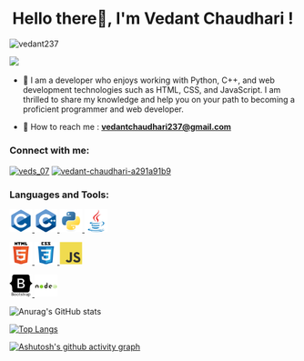 <h1 align="center">Hello there👋, I'm Vedant Chaudhari !</h1>
<p align="left"> <img src="https://komarev.com/ghpvc/?username=vedant237&label=Profile%20views&color=0e75b6&style=flat" alt="vedant237" /> </p>
<p align="left"> <img src="https://www.canva.com/design/DAE6NtMUkAI/lta-6Qqh9MLem_w9A6ar4A/edit?utm_content=DAE6NtMUkAI&utm_campaign=designshare&utm_medium=link2&utm_source=sharebutton"/> </p>


- 🌱 I am a developer who enjoys working with Python, C++, and web development technologies such as HTML, CSS, and JavaScript. I am thrilled to share my knowledge and help you on your path to becoming a proficient programmer and web developer.

- 📩 How to reach me : **vedantchaudhari237@gmail.com**

<h3 align="left">Connect with me:</h3>
<p align="left">
<a href="https://twitter.com/veds_07" target="blank"><img align="center" src="https://raw.githubusercontent.com/rahuldkjain/github-profile-readme-generator/master/src/images/icons/Social/twitter.svg" alt="veds_07" height="30" width="40" /></a> 
 <a href="https://linkedin.com/in/vedant-chaudhari-a291a91b9" target="blank"><img align="center" src="https://raw.githubusercontent.com/rahuldkjain/github-profile-readme-generator/master/src/images/icons/Social/linked-in-alt.svg" alt="vedant-chaudhari-a291a91b9" height="30" width="40" /></a>
</p>

<h3 align="left">Languages and Tools:</h3>
<a href="https://www.cprogramming.com/" target="_blank" rel="noreferrer"> <img src="https://raw.githubusercontent.com/devicons/devicon/master/icons/c/c-original.svg" alt="c" width="40" height="40"/> </a>
<align="left"> <a href="https://www.w3schools.com/cpp/" target="_blank" rel="noreferrer"> <img src="https://raw.githubusercontent.com/devicons/devicon/master/icons/cplusplus/cplusplus-original.svg" alt="cplusplus" width="40" height="40"/> </a> <a href="https://www.python.org" target="_blank" rel="noreferrer"> <img src="https://raw.githubusercontent.com/devicons/devicon/master/icons/python/python-original.svg" alt="python" width="40" height="40"/> </a>
<a href="https://www.java.com" target="_blank" rel="noreferrer"> <img src="https://raw.githubusercontent.com/devicons/devicon/master/icons/java/java-original.svg" alt="java" width="40" height="40"/></a>
<p>
 <a href="https://www.w3.org/html/" target="_blank" rel="noreferrer"> <img src="https://raw.githubusercontent.com/devicons/devicon/master/icons/html5/html5-original-wordmark.svg" alt="html5" width="40" height="40"/>
  <a href="https://www.w3schools.com/css/" target="_blank" rel="noreferrer"> <img src="https://raw.githubusercontent.com/devicons/devicon/master/icons/css3/css3-original-wordmark.svg" alt="css3" width="40" height="40"/> </a> 
 <a href="https://developer.mozilla.org/en-US/docs/Web/JavaScript" target="_blank" rel="noreferrer"> <img src="https://raw.githubusercontent.com/devicons/devicon/master/icons/javascript/javascript-original.svg" alt="javascript" width="40" height="40"/> </a></p>
 <p align="left"> <a href="https://getbootstrap.com" target="_blank" rel="noreferrer"> <img src="https://raw.githubusercontent.com/devicons/devicon/master/icons/bootstrap/bootstrap-plain-wordmark.svg" alt="bootstrap" width="40" height="40"/>
 <a href="https://nodejs.org" target="_blank" rel="noreferrer"> <img src="https://raw.githubusercontent.com/devicons/devicon/master/icons/nodejs/nodejs-original-wordmark.svg" alt="nodejs" width="40" height="40"/> </a>

</p>


![Anurag's GitHub stats](https://github-readme-stats.vercel.app/api?username=vedant237&show_icons=true&theme=yeblu)

[![Top Langs](https://github-readme-stats.vercel.app/api/top-langs/?username=vedant237&layout=pie&theme=yeblu)](https://github.com/anuraghazra/github-readme-stats)

[![Ashutosh's github activity graph](https://github-readme-activity-graph.vercel.app/graph?username=vedant237&theme=chartreuse-dark)](https://github.com/ashutosh00710/github-readme-activity-graph)

